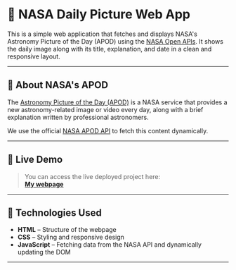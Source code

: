 # 🚀 NASA Daily Picture Web App

This is a simple web application that fetches and displays NASA's Astronomy Picture of the Day (APOD) using the [NASA Open APIs](https://api.nasa.gov/). It shows the daily image along with its title, explanation, and date in a clean and responsive layout.

---

## 🌌 About NASA's APOD

The [Astronomy Picture of the Day (APOD)](https://apod.nasa.gov/apod/astropix.html) is a NASA service that provides a new astronomy-related image or video every day, along with a brief explanation written by professional astronomers.

We use the official [NASA APOD API](https://api.nasa.gov/) to fetch this content dynamically.

---

## 🔗 Live Demo

> You can access the live deployed project here:  
**[My webpage](https://vaibhavreddy0226.github.io/APOD/)**  

---

## 🔧 Technologies Used

- **HTML** – Structure of the webpage
- **CSS** – Styling and responsive design
- **JavaScript** – Fetching data from the NASA API and dynamically updating the DOM

---

